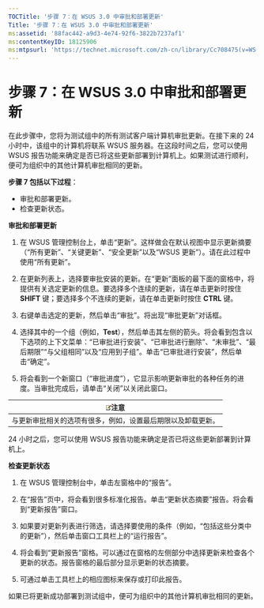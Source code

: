 ```yaml
---
TOCTitle: '步骤 7：在 WSUS 3.0 中审批和部署更新'
Title: '步骤 7：在 WSUS 3.0 中审批和部署更新'
ms:assetid: '88fac442-a9d3-4e74-92f6-3822b7237af1'
ms:contentKeyID: 18125906
ms:mtpsurl: 'https://technet.microsoft.com/zh-cn/library/Cc708475(v=WS.10)'
---
```


步骤 7：在 WSUS 3.0 中审批和部署更新
====================================

在此步骤中，您将为测试组中的所有测试客户端计算机审批更新。在接下来的 24 小时中，该组中的计算机将联系 WSUS 服务器。在这段时间之后，您可以使用 WSUS 报告功能来确定是否已将这些更新部署到计算机上。如果测试进行顺利，便可为组织中的其他计算机审批相同的更新。

**步骤 7 包括以下过程**：

-   审批和部署更新。
-   检查更新状态。

**审批和部署更新**
1.  在 WSUS 管理控制台上，单击“更新”。这样做会在默认视图中显示更新摘要（“所有更新”、“关键更新”、“安全更新”以及“WSUS 更新”）。请在此过程中使用“所有更新”。

2.  在更新列表上，选择要审批安装的更新。在“更新”面板的最下面的窗格中，将提供有关选定更新的信息。要选择多个连续的更新，请在单击更新时按住 **SHIFT** 键；要选择多个不连续的更新，请在单击更新时按住 **CTRL** 键。

3.  右键单击选定的更新，然后单击“审批”。将出现“审批更新”对话框。

4.  选择其中的一个组（例如，**Test**），然后单击其左侧的箭头。将会看到包含以下选项的上下文菜单：“已审批进行安装”、“已审批进行删除”、“未审批”、“最后期限”“与父组相同”以及“应用到子组”。单击“已审批进行安装”，然后单击“确定”。

5.  将会看到一个新窗口（“审批进度”），它显示影响更新审批的各种任务的进度。当审批完成后，请单击“关闭”以关闭此窗口。

| ![](images/Cc708475.note(WS.10).gif)注意 |
|-----------------------------------------------------------------------|
| 与更新审批相关的选项有很多，例如，设置最后期限以及卸载更新。          |

24 小时之后，您可以使用 WSUS 报告功能来确定是否已将这些更新部署到计算机上。

**检查更新状态**
1.  在 WSUS 管理控制台中，单击左窗格中的“报告”。

2.  在“报告”页中，将会看到很多标准化报告。单击“更新状态摘要”报告。将会看到“更新报告”窗口。

3.  如果要对更新列表进行筛选，请选择要使用的条件（例如，“包括这些分类中的更新”），然后单击窗口工具栏上的“运行报告”。

4.  将会看到“更新报告”窗格。可以通过在窗格的左侧部分中选择更新来检查各个更新的状态。报告窗格的最后部分显示更新的状态摘要。

5.  可通过单击工具栏上的相应图标来保存或打印此报告。

如果已将更新成功部署到测试组中，便可为组织中的其他计算机审批相同的更新。
